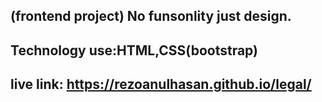 
## (frontend project) No funsonlity just design.
## Technology use:HTML,CSS(bootstrap)
## live link:  https://rezoanulhasan.github.io/legal/
